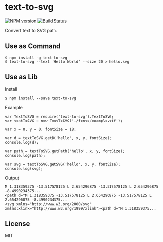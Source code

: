 # text-to-svg

[![NPM version][npm-image]][npm-url] [![Build Status][travis-image]][travis-url]

Convert text to SVG path.

## Use as Command

```
$ npm install -g text-to-svg
$ text-to-svg --text 'Hello World' --size 20 > hello.svg
```

## Use as Lib

Install

```
$ npm install --save text-to-svg
```

Example

```
var TextToSVG = require('text-to-svg').TextToSVG;
var textToSVG = new TextToSVG('./fonts/example.ttf');

var x = 0, y = 0, fontSize = 18;

var d = textToSVG.getD('hello', x, y, fontSize);
console.log(d);

var path = textToSVG.getPath('hello', x, y, fontSize);
console.log(path);

var svg = textToSVG.getSVG('hello', x, y, fontSize);
console.log(svg);
```

Output

```
M 1.318359375 -13.517578125 L 2.654296875 -13.517578125 L 2.654296875 -8.4990234375...
<path d="M 1.318359375 -13.517578125 L 2.654296875 -13.517578125 L 2.654296875 -8.4990234375...
<svg xmlns="http://www.w3.org/2000/svg" xmlns:xlink="http://www.w3.org/1999/xlink"><path d="M 1.318359375...
```

## License

MIT

[npm-url]: https://npmjs.org/package/text-to-svg
[npm-image]: https://badge.fury.io/js/text-to-svg.svg
[travis-url]: https://travis-ci.org/shrhdk/text-to-svg
[travis-image]: https://travis-ci.org/shrhdk/text-to-svg.svg?branch=master
